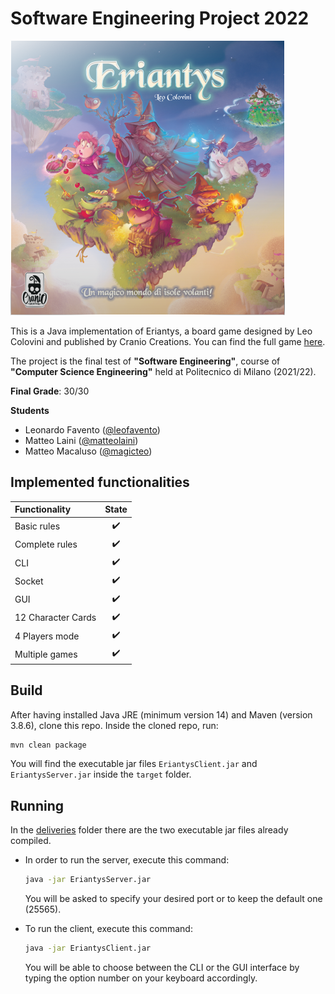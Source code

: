 # Software Engineering Project 2022

![Eriantys Logo](src/main/resources/graphics/eriantys.png)

This is a Java implementation of Eriantys, a board game designed by Leo Colovini and published by Cranio Creations. You can find the full game [here](https://craniointernational.com/products/eriantys/).

The project is the final test of **"Software Engineering"**, course of **"Computer Science Engineering"** held at Politecnico di Milano (2021/22).

**Final Grade**: 30/30

**Students**
- Leonardo Favento ([@leofavento](https://github.com/leofavento))
- Matteo Laini ([@matteolaini](https://github.com/matteolaini))
- Matteo Macaluso ([@magicteo](https://github.com/magicteo))

## Implemented functionalities

| Functionality      |       State        |
|:-------------------|:------------------:|
| Basic rules        | :heavy_check_mark: |
| Complete rules     | :heavy_check_mark: |
| CLI                | :heavy_check_mark: |
| Socket             | :heavy_check_mark: |
| GUI                | :heavy_check_mark: |
| 12 Character Cards | :heavy_check_mark: |
| 4 Players mode     | :heavy_check_mark: |
| Multiple games     | :heavy_check_mark: |

## Build

After having installed Java JRE (minimum version 14) and Maven (version 3.8.6), clone this repo.
Inside the cloned repo, run:
```bash
mvn clean package
```
You will find the executable jar files `EriantysClient.jar` and `EriantysServer.jar` inside the `target` folder.

## Running

In the [deliveries](deliveries) folder there are the two executable jar files already compiled.
- In order to run the server, execute this command:
    ```bash
    java -jar EriantysServer.jar
    ```
    You will be asked to specify your desired port or to keep the default one (25565).

- To run the client, execute this command:
    ```bash
    java -jar EriantysClient.jar
    ```
  You will be able to choose between the CLI or the GUI interface by typing the option number on your keyboard accordingly.

